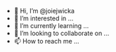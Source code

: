 - 👋 Hi, I’m @joiejwicka
- 👀 I’m interested in ...
- 🌱 I’m currently learning ...
- 💞️ I’m looking to collaborate on ...
- 📫 How to reach me ...

<!---
joiejwicka/joiejwicka is a ✨ special ✨ repository because its `README.md` (this file) appears on your GitHub profile.
You can click the Preview link to take a look at your changes.
--->
